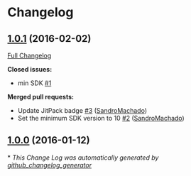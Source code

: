 # Changelog

## [1.0.1](https://github.com/SandroMachado/AndroidTampering/tree/1.0.1) (2016-02-02)
[Full Changelog](https://github.com/SandroMachado/AndroidTampering/compare/1.0.0...1.0.1)

**Closed issues:**

- min SDK [\#1](https://github.com/SandroMachado/AndroidTampering/issues/1)

**Merged pull requests:**

- Update JitPack badge [\#3](https://github.com/SandroMachado/AndroidTampering/pull/3) ([SandroMachado](https://github.com/SandroMachado))
- Set the minimum SDK version to 10 [\#2](https://github.com/SandroMachado/AndroidTampering/pull/2) ([SandroMachado](https://github.com/SandroMachado))

## [1.0.0](https://github.com/SandroMachado/AndroidTampering/tree/1.0.0) (2016-01-12)


\* *This Change Log was automatically generated by [github_changelog_generator](https://github.com/skywinder/Github-Changelog-Generator)*